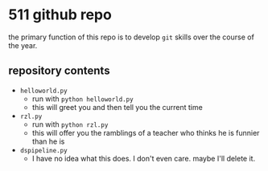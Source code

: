 # 511 github repo

the primary function of this repo is to develop `git` skills over the course of the year.

## repository contents

+ `helloworld.py`
	+ run with `python helloworld.py`
	+ this will greet you and then tell you the current time
+ `rzl.py`
    + run with `python rzl.py`
    + this will offer you the ramblings of a teacher who thinks he is funnier than he is
+ `dspipeline.py`
    + I have no idea what this does. I don't even care. maybe I'll delete it.

